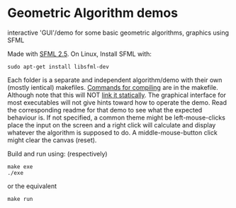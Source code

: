 # Geometric Algorithm demos
interactive 'GUI'/demo for some basic geometric algorithms, graphics using SFML

Made with [SFML 2.5](https://www.sfml-dev.org/tutorials/2.5). On Linux, Install SFML with:
```
sudo apt-get install libsfml-dev
```
Each folder is a separate and independent algorithm/demo with their own (mostly ientical) makefiles. 
[Commands for compiling](https://www.sfml-dev.org/tutorials/2.5/start-linux.php) are in the makefile. 
Although note that this will NOT [link it statically](https://www.sfml-dev.org/faq.php#build-link-static). 
The graphical interface for most executables will not give hints toward how to operate the demo. 
Read the corresponding readme for that demo to see what the expected behaviour is. 
If not specified, a common theme might be left-mouse-clicks place the input on the screen and a right click will calculate and display whatever the algorithm is supposed to do. 
A middle-mouse-button click might clear the canvas (reset).

Build and run using: (respectively)
```
make exe
./exe
```
or the equivalent
```
make run
```
